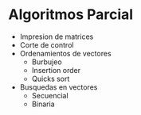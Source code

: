 # Algoritmos Parcial

- Impresion de matrices
- Corte de control
- Ordenamientos de vectores
  - Burbujeo
  - Insertion order
  - Quicks sort
- Busquedas en vectores
  - Secuencial
  - Binaria

